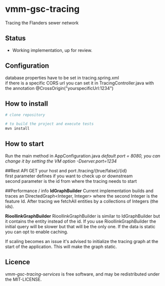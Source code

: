 # vmm-gsc-tracing
Tracing the Flanders sewer network

## Status
* Working implementation, up for review.

## Configuration
database properties have to be set in tracing.spring.xml<br />
if there is a specific CORS url you can set it in  TracingController.java with the annotation @CrossOrigin("yourspecificUrl:1234")

## How to install
```bash
# clone repository

# to build the project and execute tests
mvn install
```

## How to start
Run the main method in AppConfiguration.java
*default port = 8080, you can change it by setting the VM option -Dserver.port=1234*


##Rest API GET
your host and port /tracing/{true/false}/{id}<br />
first parameter defines if you want to check up or downstream<br />
second parameter is the id from where the tracing needs to start

##Performance / info
**IdGraphBuilder**
Current implementation builds and traces an DirectedGraph<Integer, Integer> where the second Integer is the feature Id.
After tracing we fetchAll entities by a collections of Integers (the ids).

**RioollinkGraphBuilder**
RioollinkGraphBuilder is similar to IdGraphBuilder but it contains the entity instead of the id.
If you use RioollinkGraphBuilder the initial query will be slower but that will be the only one.
If the data is static you can opt to enable caching.

If scaling becomes an issue it's advised to initialize the tracing graph at the start of the application.
This will make the graph static.

## Licence 
*vmm-gsc-tracing-services* is free software, and may be redistributed under the MIT-LICENSE.